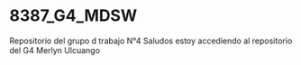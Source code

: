 # 8387_G4_MDSW
Repositorio del grupo d trabajo N°4
Saludos estoy accediendo al repositorio del G4 Merlyn Ulcuango 
